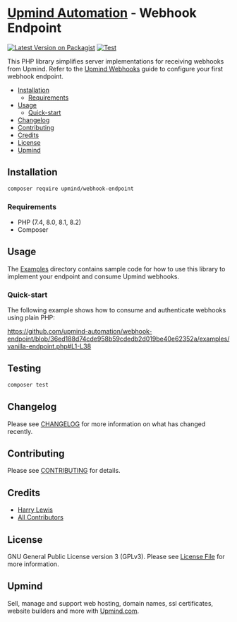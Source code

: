 # [Upmind Automation](https://github.com/upmind-automation) - Webhook Endpoint

[![Latest Version on Packagist](https://img.shields.io/packagist/v/upmind/webhook-endpoint.svg?style=flat-square)](https://packagist.org/packages/upmind/webhook-endpoint)
[![Test](https://github.com/upmind-automation/webhook-endpoint/actions/workflows/test.yml/badge.svg)](https://github.com/upmind-automation/webhook-endpoint/actions/workflows/test.yml)

This PHP library simplifies server implementations for receiving webhooks from Upmind. Refer to the [Upmind Webhooks](https://docs.upmind.com/docs/webhooks) guide to configure your first webhook endpoint.

- [Installation](#installation)
  - [Requirements](#requirements)
- [Usage](#usage)
  - [Quick-start](#quick-start)
- [Changelog](#changelog)
- [Contributing](#contributing)
- [Credits](#credits)
- [License](#license)
- [Upmind](#upmind)

## Installation

```bash
composer require upmind/webhook-endpoint
```

### Requirements

- PHP (7.4, 8.0, 8.1, 8.2)
- Composer

## Usage

The [Examples](/examples) directory contains sample code for how to use this library to implement your endpoint and consume Upmind webhooks.

### Quick-start

The following example shows how to consume and authenticate webhooks using plain PHP:

https://github.com/upmind-automation/webhook-endpoint/blob/36ed188d74cde958b59cdedb2d019be40e62352a/examples/vanilla-endpoint.php#L1-L38

## Testing

```bash
composer test
```

## Changelog

Please see [CHANGELOG](CHANGELOG.md) for more information on what has changed recently.

## Contributing

Please see [CONTRIBUTING](CONTRIBUTING.md) for details.

## Credits

 - [Harry Lewis](https://github.com/uphlewis)
 - [All Contributors](../../contributors)

## License

GNU General Public License version 3 (GPLv3). Please see [License File](LICENSE.md) for more information.

## Upmind

Sell, manage and support web hosting, domain names, ssl certificates, website builders and more with [Upmind.com](https://upmind.com/start).
